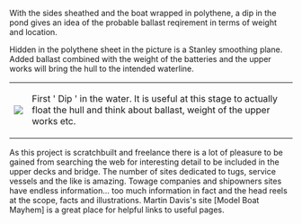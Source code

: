 With the sides sheathed and the boat wrapped in polythene, a dip in the pond gives an idea of the probable ballast reqirement in terms of weight and location.

Hidden in the polythene sheet in the picture is a Stanley smoothing plane.
Added ballast combined with the weight of the batteries and the upper works will bring the hull to the intended waterline.

<div align="center" class="image-table">
	<table>
		<tr>
			<td class="col2">
				<img src="/jgdr20/assets/jmm/shrinkwrappedpondtest.jpg">
			</td>
			<td class="col2">
				<p>First ' Dip ' in the water. It is useful at this stage to actually float the hull and think about ballast, weight of the upper works etc.</p>
			</td>
		</tr>
	</table>
</div>

As this project is scratchbuilt and freelance there is a lot of pleasure to be gained from searching the web for interesting detail to be included in the upper decks and bridge.
The number of sites dedicated to tugs, service vessels and the like is amazing.
Towage companies and shipowners sites have endless information... too much information in fact and the head reels at the scope, facts and illustrations.
Martin Davis's site [Model Boat Mayhem] is a great place for helpful links to useful pages.